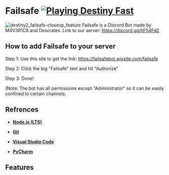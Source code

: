# Failsafe <a href="https://discord.gg/vvWW29c"><img src="https://discordapp.com/api/guilds/372129899479040002/embed.png" alt="Playing Destiny Fast" /></a>
![destiny2_failsafe-closeup_feature](https://user-images.githubusercontent.com/22828501/33688211-79ed4e6a-da8f-11e7-9351-e1030fdd9808.jpg)
Failsafe is a Discord Bot made by M4V3R1C8 and Descrates. Link to our server: https://discord.gg/hF54Fd2

## How to add Failsafe to your server
Step 1: Use this site to get the link: https://failsafebot.wixsite.com/failsafe

Step 2: Click the big "Failsafe" text and hit "Authorize" 

Step 3: Done!

(Note: The bot has all permissions except "Administrator" so it can be easily confined to certain channels. 

## Refrences 

- [**Node.js (LTS)**](https://nodejs.org/en/)

- [**Git**](https://git-scm.com/)

- [**Visual Studio Code**](https://code.visualstudio.com/)

- [**PyCharm**](https://www.jetbrains.com/pycharm/)


## Features

